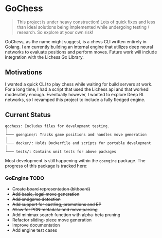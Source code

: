 # GoChess

> This project is under heavy construction! Lots of quick fixes and less than 
ideal solutions being implemented while undergoing testing / research.
So explore at your own risk!

GoChess, as the name might suggest, is a chess CLI written entirely in Golang. I am currently building an internal engine that utilizes deep neural networks to evaluate positions and perform moves. Future work will include integration with the Lichess Go Library.

## Motivations
I wanted a quick CLI to play chess while waiting for build servers at work. For a long time, I had a script that used the Lichess api and that worked
moderately enough. Eventually however, I wanted to explore Deep RL networks, so I revamped this project to include a fully fledged engine.

## Current Status
```
gochess: Includes files for development testing.
│
└─── goengine/: Tracks game positions and handles move generation
│   
└─── docker/: Holds Dockerfile and scripts for portable development
│   
└─── tests/: Contains unit tests for above packages
```

Most development is still happening within the `goengine` package. The progress
of this package is tracked here:

### GoEngine TODO
- ~~Create board representation (bitboard)~~
- ~~Add basic, legal move generation~~
- ~~Add endgame detection~~
- ~~Add support for castling, promotions and EP~~
- ~~Allow for PGN metadata and move parsing~~
- ~~Add minimax search function with alpha-beta pruning~~
- Refactor sliding-piece move generation
- Improve documentation
- Add engine test cases
